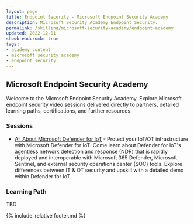 ```yaml
---
layout: page
title: Endpoint Security - Microsoft Endpoint Security Academy
description: Microsoft Security Academy Endpoint Security.
permalink: /skilling/microsoft-security-academy/endpoint-academy
updated: 2022-12-01
showbreadcrumb: true
tags: 
- academy content
- microsoft security academy
- endpoint security
---
```


## Microsoft Endpoint Security Academy
Welcome to the Microsoft Endpoint Security Academy. Explore Microsoft endpoint security video sessions delivered directly to partners, detailed learning paths, certifications, and further resources.


### Sessions
* [All About Microsoft Defender for IoT](https://www.youtube.com/watch?v=-j9qj-JfN98) - Protect your IoT/OT infrastructure with Microsoft Defender for IoT. Come learn about Defender for IoT's agentless network detection and response (NDR) that is rapidly deployed and interoperable with Microsoft 365 Defender, Microsoft Sentinel, and external security operations center (SOC) tools. Explore differences between IT & OT security and upskill with a detailed demo within Defender for IoT.


### Learning Path
TBD


{% include_relative footer.md %}
